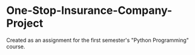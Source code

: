 # One-Stop-Insurance-Company-Project
Created as an assignment for the first semester's "Python Programming" course.

